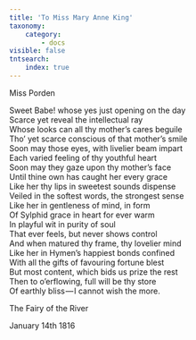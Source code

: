 ```yaml
---
title: 'To Miss Mary Anne King'
taxonomy:
    category:
        - docs
visible: false
tntsearch:
    index: true
---
```


<div class="author">Miss Porden</div>

Sweet Babe! whose yes just opening on the day  
Scarce yet reveal the intellectual ray  
Whose looks can all thy mother’s cares beguile  
Tho’ yet scarce conscious of that mother’s smile  
Soon may those eyes, with livelier beam impart  
Each varied feeling of thy youthful heart  
Soon may they gaze upon thy mother’s face  
Until thine own has caught her every grace  
Like her thy lips in sweetest sounds dispense  
Veiled in the softest words, the strongest sense  
Like her in gentleness of mind, in form  
Of Sylphid grace in heart for ever warm  
In playful wit in purity of soul  
That ever feels, but never shows control  
And when matured thy frame, thy lovelier mind  
Like her in Hymen’s happiest bonds confined  
With all the gifts of favouring fortune blest  
But most content, which bids us prize the rest  
Then to o’erflowing, full will be thy store  
Of earthly bliss — I cannot wish the more.

The Fairy of the River

January 14th 1816